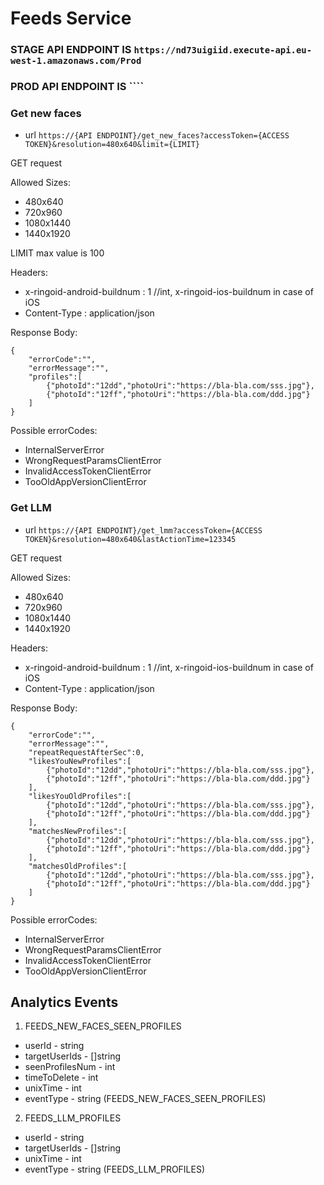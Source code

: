 # Feeds Service


### STAGE API ENDPOINT IS ``https://nd73uigiid.execute-api.eu-west-1.amazonaws.com/Prod``
### PROD API ENDPOINT IS ````

### Get new faces

* url ``https://{API ENDPOINT}/get_new_faces?accessToken={ACCESS TOKEN}&resolution=480x640&limit={LIMIT}``

GET request

Allowed Sizes:

* 480x640
* 720x960
* 1080x1440
* 1440x1920

LIMIT max value is 100

Headers:

* x-ringoid-android-buildnum : 1       //int, x-ringoid-ios-buildnum in case of iOS
* Content-Type : application/json

 Response Body:
 
    {
        "errorCode":"",
        "errorMessage":"",
        "profiles":[
            {"photoId":"12dd","photoUri":"https://bla-bla.com/sss.jpg"},
            {"photoId":"12ff","photoUri":"https://bla-bla.com/ddd.jpg"}
        ]
    }
    
Possible errorCodes:

* InternalServerError
* WrongRequestParamsClientError
* InvalidAccessTokenClientError
* TooOldAppVersionClientError

### Get LLM

* url ``https://{API ENDPOINT}/get_lmm?accessToken={ACCESS TOKEN}&resolution=480x640&lastActionTime=123345``

GET request

Allowed Sizes:

* 480x640
* 720x960
* 1080x1440
* 1440x1920

Headers:

* x-ringoid-android-buildnum : 1       //int, x-ringoid-ios-buildnum in case of iOS
* Content-Type : application/json

 Response Body:
 
    {
        "errorCode":"",
        "errorMessage":"",
        "repeatRequestAfterSec":0,
        "likesYouNewProfiles":[
            {"photoId":"12dd","photoUri":"https://bla-bla.com/sss.jpg"},
            {"photoId":"12ff","photoUri":"https://bla-bla.com/ddd.jpg"}
        ],
        "likesYouOldProfiles":[
            {"photoId":"12dd","photoUri":"https://bla-bla.com/sss.jpg"},
            {"photoId":"12ff","photoUri":"https://bla-bla.com/ddd.jpg"}
        ],
        "matchesNewProfiles":[
            {"photoId":"12dd","photoUri":"https://bla-bla.com/sss.jpg"},
            {"photoId":"12ff","photoUri":"https://bla-bla.com/ddd.jpg"}
        ],
        "matchesOldProfiles":[
            {"photoId":"12dd","photoUri":"https://bla-bla.com/sss.jpg"},
            {"photoId":"12ff","photoUri":"https://bla-bla.com/ddd.jpg"}
        ]
    }
    
Possible errorCodes:

* InternalServerError
* WrongRequestParamsClientError
* InvalidAccessTokenClientError
* TooOldAppVersionClientError

## Analytics Events

1. FEEDS_NEW_FACES_SEEN_PROFILES

* userId - string
* targetUserIds - []string
* seenProfilesNum - int
* timeToDelete - int
* unixTime - int
* eventType - string (FEEDS_NEW_FACES_SEEN_PROFILES)

2. FEEDS_LLM_PROFILES

* userId - string
* targetUserIds - []string
* unixTime - int
* eventType - string (FEEDS_LLM_PROFILES)

